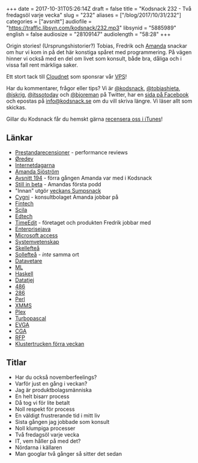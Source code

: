 +++
date = 2017-10-31T05:26:14Z
draft = false
title = "Kodsnack 232 - Två fredagsöl varje vecka"
slug = "232"
aliases = ["/blog/2017/10/31/232"]
categories = ["avsnitt"]
audiofile = "https://traffic.libsyn.com/kodsnack/232.mp3"
libsynid = "5885989"
english = false
audiosize = "28109147"
audiolength = "58:28"
+++

Origin stories! (Ursprungshistorier?) Tobias, Fredrik och [Amanda](https://twitter.com/itssotoday) snackar om hur vi kom in på det här konstiga spåret med programmering. På vägen hinner vi också med en del om livet som konsult, både bra, dåliga och i vissa fall rent märkliga saker.

Ett stort tack till [Cloudnet](http://www.cloudnet.se) som sponsrar vår [VPS](http://en.wikipedia.org/wiki/Virtual_private_server)!

Har du kommentarer, frågor eller tips? Vi är [@kodsnack](https://www.twitter.com/kodsnack), [@tobiashieta](https://www.twitter.com/tobiashieta), [@iskrig](https://www.twitter.com/iskrig), [@itssotoday](https://twitter.com/itssotoday) och [@bjoreman](https://www.twitter.com/bjoreman) på Twitter, har en [sida på Facebook](https://www.facebook.com/kodsnack) och epostas på [info@kodsnack.se](mailto:info@kodsnack.se) om du vill skriva längre. Vi läser allt som skickas.

Gillar du Kodsnack får du hemskt gärna [recensera oss i iTunes](http://itunes.apple.com/se/podcast/kodsnack/id561631498?l=en)!

## Länkar ##
* [Prestandarecensioner](https://en.wikipedia.org/wiki/Performance_appraisal) - performance reviews
* [Øredev](http://oredev.org/)
* [Internetdagarna](https://internetdagarna.se/)
* [Amanda Sjöström](https://twitter.com/itssotoday)
* [Avsnitt 194](https://kodsnack.se/194/) - förra gången Amanda var med i Kodsnack
* [Still in beta](http://stillinbeta.se/) - Amandas första podd
* "Innan" utgör [veckans Sumpsnack](https://kodsnack.se/sumpsnack/33/)
* [Cygni](https://cygni.se/om-oss/) - konsultbolaget Amanda jobbar på
* [Fintech](https://en.wikipedia.org/wiki/Financial_technology)
* [Scila](https://scila.se/)
* [Edtech](https://en.wikipedia.org/wiki/Educational_technology)
* [TimeEdit](http://www.timeedit.com/) - företaget och produkten Fredrik jobbar med
* [Enterprisejava](https://en.wikipedia.org/wiki/Java_Platform,_Enterprise_Edition)
* [Microsoft access](https://en.wikipedia.org/wiki/Microsoft_Access)
* [Systemvetenskap](https://sv.wikipedia.org/wiki/Systemvetenskap)
* [Skellefteå](https://sv.wikipedia.org/wiki/Skellefte%C3%A5)
* [Sollefteå](https://sv.wikipedia.org/wiki/Sollefte%C3%A5) - *inte* samma ort
* [Datavetare](https://sv.wikipedia.org/wiki/Datavetenskap)
* [ML](https://en.wikipedia.org/wiki/ML_%28programming_language%29)
* [Haskell](https://en.wikipedia.org/wiki/Haskell_%28programming_language%29)
* [Datatjej](http://datatjej.se/)
* [486](https://en.wikipedia.org/wiki/Intel_80486)
* [286](https://en.wikipedia.org/wiki/Intel_80286)
* [Perl](https://en.wikipedia.org/wiki/Perl)
* [XMMS](https://en.wikipedia.org/wiki/XMMS)
* [Plex](https://en.wikipedia.org/wiki/Plex_%28software%29)
* [Turbopascal](https://en.wikipedia.org/wiki/Turbo_Pascal)
* [EVGA](https://en.wikipedia.org/wiki/Extended_Video_Graphics_Array)
* [CGA](https://en.wikipedia.org/wiki/Color_Graphics_Adapter)
* [RFP](https://en.wikipedia.org/wiki/Request_for_proposal)
* [Klustertrucken förra veckan](https://kodsnack.se/231/)

## Titlar ##
* Har du också novemberfeelings?
* Varför just en gång i veckan?
* Jag är produktbolagsmänniska
* En helt bisarr process
* Då tog vi för lite betalt
* Noll respekt för process
* En väldigt frustrerande tid i mitt liv
* Sista gången jag jobbade som konsult
* Noll klumpiga processer
* Två fredagsöl varje vecka
* IT, vem håller på med det?
* Nördarna i källaren
* Man googlar två gånger så sitter det sedan